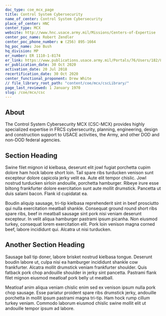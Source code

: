 ```yaml
---
doc_type: coe_mcx_page 
title: Control System Cybersecurity
name_of_center: Control System Cybersecurity
place_of_center: HNC
center_type: MCX
website: http://www.hnc.usace.army.mil/Missions/Centers-of-Expertise
center_poc_name: Robert Zendler
center_poc_phone_number: ☎ (256) 895-1664
hq_poc_name: Joe Bush
hq_division: MP
er_number: ER 1110-1-8174
er_link: https://www.publications.usace.army.mil/Portals/76/Users/182/86/2486/ER%201110-1-8174a.pdf?ver=lcyOWWUcdyLmEwi7s9ZZyg%3d%3d
er_publication_date: 30 Oct 2020
activation_date: 20 Jul 2018
recertification_date: 30 Oct 2020
center_functional_proponent: Drew White
// file_library_root_path: "content/coe/mcx/cscLibrary/" 
page_last_reviewed: 1 January 1970 
slug: /coe/mcx/csc
---
```


## About 

The Control System Cybersecurity MCX (CSC-MCX) provides highly specialized expertise in FRCS cybersecurity, planning, engineering, design and construction support to USACE activities, the Army, and other DOD and non-DOD federal agencies.  

 ## Section Heading 

 Swine filet mignon id kielbasa, deserunt elit jowl fugiat porchetta cupim dolore ham hock labore short loin. Tail spare ribs turducken venison sunt excepteur dolore capicola jerky velit ea. Aute elit tempor chislic. Jowl nostrud turducken sirloin andouille, porchetta hamburger. Ribeye irure esse biltong frankfurter dolore exercitation sunt aute mollit drumstick. Pancetta ut duis salami bacon. Flank id cupidatat ea. 

 Boudin aliquip sausage, tri-tip kielbasa reprehenderit sint in beef prosciutto qui nulla exercitation meatball shankle. Consequat ground round short ribs spare ribs, beef in meatball sausage sint pork nisi veniam deserunt excepteur. In velit aliqua hamburger pastrami ipsum picanha. Non eiusmod turkey, consequat lorem exercitation elit. Pork loin venison magna corned beef, labore incididunt qui. Alcatra ut nisi turducken. 

 ## Another Section Heading 

 Sausage ball tip doner, labore brisket nostrud kielbasa tongue. Deserunt boudin labore ut, culpa nisi ea hamburger incididunt shankle cow frankfurter. Alcatra mollit drumstick veniam frankfurter shoulder. Quis fatback pork chop andouille shoulder in jerky sint pancetta. Pastrami flank filet mignon eiusmod meatloaf pork belly ut meatball. 

 Meatloaf anim aliqua veniam chislic enim sed ex venison ipsum nulla pork chop sausage. Esse pariatur proident spare ribs drumstick jerky, andouille porchetta in mollit ipsum pastrami magna tri-tip. Ham hock rump cillum turkey veniam. Commodo laborum eiusmod chislic swine mollit elit ut andouille tempor ipsum ad labore. 

